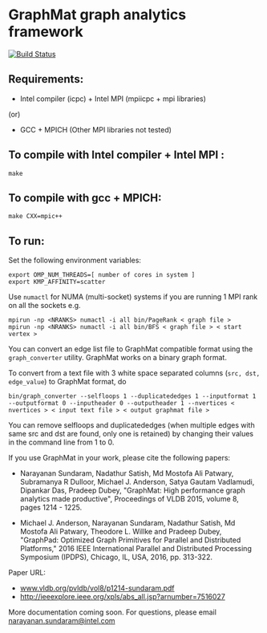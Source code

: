 GraphMat graph analytics framework
=====================================

[![Build Status](https://travis-ci.org/narayanan2004/GraphMat.svg?branch=distributed_primitives_integration)](https://travis-ci.org/narayanan2004/GraphMat)

Requirements:
------------
- Intel compiler (icpc) + Intel MPI (mpiicpc + mpi libraries)

(or)

- GCC + MPICH (Other MPI libraries not tested)

To compile with Intel compiler + Intel MPI :
--------------------------------------------
    make

To compile with gcc + MPICH:
----------------------------
    make CXX=mpic++

To run:
-------

Set the following environment variables:

    export OMP_NUM_THREADS=[ number of cores in system ]
    export KMP_AFFINITY=scatter

Use `numactl` for NUMA (multi-socket) systems if you are running 1 MPI rank on all the sockets e.g.

    mpirun -np <NRANKS> numactl -i all bin/PageRank < graph file >
    mpirun -np <NRANKS> numactl -i all bin/BFS < graph file > < start vertex >

You can convert an edge list file to GraphMat compatible format using
the `graph_converter` utility. GraphMat works on a binary graph
format.

To convert from a text file with 3 white space separated columns
(`src, dst, edge_value`) to GraphMat format, do

    bin/graph_converter --selfloops 1 --duplicatededges 1 --inputformat 1 --outputformat 0 --inputheader 0 --outputheader 1 --nvertices < nvertices > < input text file > < output graphmat file >

You can remove selfloops and duplicatededges (when multiple edges with
same src and dst are found, only one is retained) by changing their
values in the command line from 1 to 0.

If you use GraphMat in your work, please cite the following papers:

- Narayanan Sundaram, Nadathur Satish, Md Mostofa Ali Patwary, Subramanya R Dulloor, Michael J. Anderson, Satya Gautam Vadlamudi, Dipankar Das, Pradeep Dubey, 
"GraphMat: High performance graph analytics made productive", Proceedings of VLDB 2015, volume 8, pages 1214 - 1225.

- Michael J. Anderson, Narayanan Sundaram, Nadathur Satish, Md Mostofa Ali Patwary, Theodore L. Willke and Pradeep Dubey, "GraphPad: Optimized Graph Primitives for Parallel and Distributed Platforms," 2016 IEEE International Parallel and Distributed Processing Symposium (IPDPS), Chicago, IL, USA, 2016, pp. 313-322.

Paper URL: 
- www.vldb.org/pvldb/vol8/p1214-sundaram.pdf
- http://ieeexplore.ieee.org/xpls/abs_all.jsp?arnumber=7516027


More documentation coming soon. For questions, please email narayanan.sundaram@intel.com
